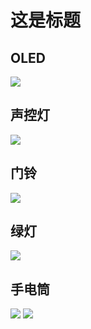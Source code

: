 # 这是标题  
## OLED  
![](E1DE47A593A8CAE65C06807296CC3ED7.png)
## 声控灯  
![](27F8E56F8FFC15AE0ABAFE86248BE0DB.png)
## 门铃     
![](2FCA68502DBEE4802C1315B99C3FC78D.png)
## 绿灯  
![](361001F60D467F7FC412C31F4C880BD3.png)
## 手电筒  
![](IMG_0996.JPG)
![](IMG_0997.JPG)


